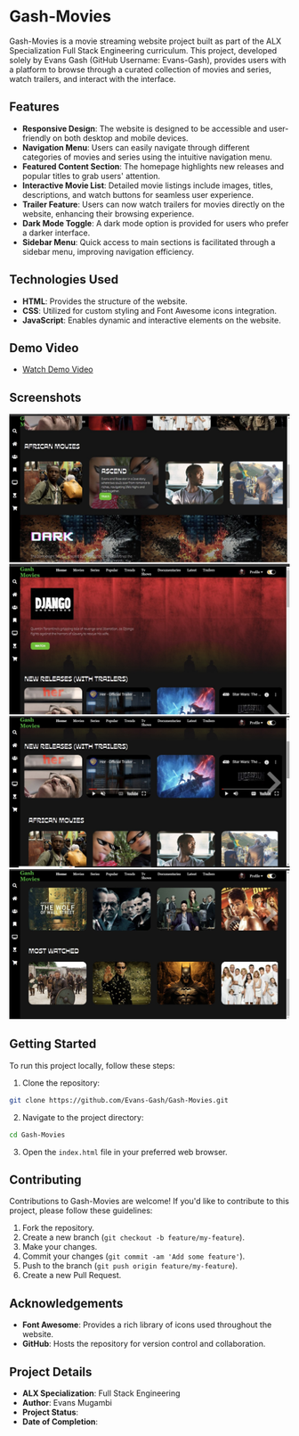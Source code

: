 # Gash-Movies

Gash-Movies is a movie streaming website project built as part of the ALX Specialization Full Stack Engineering curriculum. This project, developed solely by Evans Gash (GitHub Username: Evans-Gash), provides users with a platform to browse through a curated collection of movies and series, watch trailers, and interact with the interface.

## Features

- **Responsive Design**: The website is designed to be accessible and user-friendly on both desktop and mobile devices.
- **Navigation Menu**: Users can easily navigate through different categories of movies and series using the intuitive navigation menu.
- **Featured Content Section**: The homepage highlights new releases and popular titles to grab users' attention.
- **Interactive Movie List**: Detailed movie listings include images, titles, descriptions, and watch buttons for seamless user experience.
- **Trailer Feature**: Users can now watch trailers for movies directly on the website, enhancing their browsing experience.
- **Dark Mode Toggle**: A dark mode option is provided for users who prefer a darker interface.
- **Sidebar Menu**: Quick access to main sections is facilitated through a sidebar menu, improving navigation efficiency.

## Technologies Used

- **HTML**: Provides the structure of the website.
- **CSS**: Utilized for custom styling and Font Awesome icons integration.
- **JavaScript**: Enables dynamic and interactive elements on the website.

## Demo Video

- [Watch Demo Video](https://drive.google.com/file/d/1LdHTuEeyyg94pnEl4qffIHNHc_Ng9dDa/view?usp=drive_link)

## Screenshots

![Screenshot 1](https://github.com/Evans-Gash/Gash-Movies/blob/Master/Screenshots/IMG_3679.jpg)
![Screenshot 2](https://github.com/Evans-Gash/Gash-Movies/blob/Master/Screenshots/IMG_3690.jpg)
![Screenshot 3](https://github.com/Evans-Gash/Gash-Movies/blob/Master/Screenshots/IMG_3692.jpg)
![Screenshot 4](https://github.com/Evans-Gash/Gash-Movies/blob/Master/Screenshots/IMG_3693.jpg)

## Getting Started

To run this project locally, follow these steps:

1. Clone the repository:

```bash
git clone https://github.com/Evans-Gash/Gash-Movies.git
```

2. Navigate to the project directory:

```bash
cd Gash-Movies
```

3. Open the `index.html` file in your preferred web browser.

## Contributing

Contributions to Gash-Movies are welcome! If you'd like to contribute to this project, please follow these guidelines:

1. Fork the repository.
2. Create a new branch (`git checkout -b feature/my-feature`).
3. Make your changes.
4. Commit your changes (`git commit -am 'Add some feature'`).
5. Push to the branch (`git push origin feature/my-feature`).
6. Create a new Pull Request.

## Acknowledgements

- **Font Awesome**: Provides a rich library of icons used throughout the website.
- **GitHub**: Hosts the repository for version control and collaboration.

## Project Details

- **ALX Specialization**: Full Stack Engineering
- **Author**: Evans Mugambi
- **Project Status**: 
- **Date of Completion**: 
